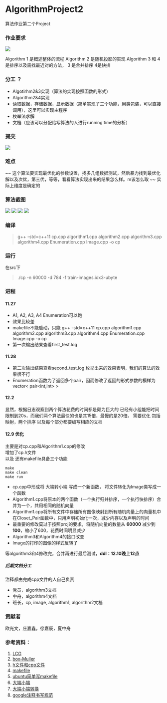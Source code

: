 # AlgorithmProject2
算法作业第二个Project

### 作业要求
![](./pic/requirements.png)

Algorithm 1 是概述整体的流程
Algorithm 2 是随机投影的实现
Algorithm 3 和 4是排序以及需找最近对的方法， 3 是合并排序 4是快排

### 分工 ？
* Algotirhm2&3实现（算法的实现按照函数的形式） 
* Algorithm2&4实现
* 读取数据，存储数据，显示数据（简单实现了三个功能，用类包装，可以直接调用），这里可以实现主程序
* 枚举法求解
* 文档（应该可以分配给写算法的人进行running time的分析）

### 提交
![](./pic/submission.png)

### 难点
~~  这个算法要实现最优化的参数设置，找多几组数据测试，然后暴力找到最优化解以及次优，第三优，等等，看看算法实现出来的结果怎么样。m该怎么取 ~~
实际上维度是确定的

### 算法截图
![](./pic/Algorithm1.png)
![](./pic/Algorithm2.png)
![](./pic/Algorithm3.png)
![](./pic/Algorithm4.png)


### 编译
> g++ -std=c++11 cp.cpp algorithm1.cpp algorithm2.cpp algorithm3.cpp algorithm4.cpp Enumeration.cpp Image.cpp -o cp

### 运行
在src下
> ./cp -n 60000 -d 784 -f train-images.idx3-ubyte

### 进程
#### 11.27
* A1, A2, A3, A4 Enumeration可以跑
* 效果比较差
* makefile不能启动，只能 
g++ -std=c++11 cp.cpp algorithm1.cpp algorithm2.cpp algorithm3.cpp algorithm4.cpp Enumeration.cpp Image.cpp -o cp
* 第一次输出结果查看first_test.log

#### 11.28 
* 第二次输出结果查看second_test.log
枚举出来的效果表明，我们的算法的效果很不行
* Enumeration函数为了返回多个pair，因而修改了返回的形式参数的模样为vector< pair<int,int> >

#### 12.2
显然，根据日志观察到两个算法花费的时间都是颇为巨大的
已经有小组能把时间限制到20s，而我们两个算法最快的也是其15倍，最慢的是20倍。
需要优化
包括映射，两个排序
以及每个部分都要编写相应的文档

#### 12.9 优化
主要是对cp.cpp和Algorithm1.cpp的修改  
增加了cp.h文件  
以及
还有makefile具备三个功能

```
make 
make clean
make run
```
* cp.cpp中形成将 大端转小端 写成一个新函数， 将文件转化为Image类写成一个函数
* Algorithm1.cpp将原本的两个函数（一个执行归并排序，一个执行快排序）合并为一个，共用相同的随机向量
* Algorithm1.cpp将所有文件中存储所有图像映射到所有随机向量上的向量机中在Closet_Pair函数中，只用声明初始化一次，减少内存以及声明的时间
* 最重要的修改莫过于按照proj的要求，将随机向量的数量从 **60000** 减少到 **100**，缩小了600，花费时间明显减少
* Algorithm3和Algorithm4的接口改变
* Image的打印的图像的样式反转了

等algorithm3和4修改完，合并再进行最后测试，**ddl：12.10晚上12点**

##### 后期文档分工
注释都由完成cpp文件的人自己负责
* 党员，algorithm3文档
* 中舟，algorithm4文档
* 班长，cp, image, algorithm1, algorithm2文档

### 贡献者
欧光文，庄嘉鑫，徐嘉辰，夏中舟

### 参考资料：
1. [LCG](http://blog.csdn.net/jackytintin/article/details/7798157)
2. [box-Muller](https://www.zhihu.com/question/29971598)
3. [h文件和cpp文件](http://www.cnblogs.com/ider/archive/2011/06/30/what_is_in_cpp_header_and_implementation_file.html)
4. [makefile](http://wiki.ubuntu.org.cn/%E8%B7%9F%E6%88%91%E4%B8%80%E8%B5%B7%E5%86%99Makefile:MakeFile%E4%BB%8B%E7%BB%8D)
5. [ubuntu简单写makefile](http://wiki.ubuntu.org.cn/%E8%B7%9F%E6%88%91%E4%B8%80%E8%B5%B7%E5%86%99Makefile:MakeFile%E4%BB%8B%E7%BB%8D)
6. [大端小端](http://blog.sina.com.cn/s/blog_9f1c0931010193ct.html)
7. [大端小端转换](http://www.blogjava.net/tinysun/archive/2009/12/31/307952.html)
8. [google注释书写规范](http://zh-google-styleguide.readthedocs.io/en/latest/google-cpp-styleguide/comments/)
